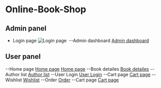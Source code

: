 # Online-Book-Shop
## Admin panel
- Login page
![Login page](https://prntscr.com/waxhoi)
![]()
--Admin dashboard
[Admin dashboard](https://prntscr.com/waxj9k)
## User panel
--Home page
[Home page](https://prntscr.com/waxk7u)
[Home page](https://prntscr.com/waxldw)
--Book detailes
[Book detailes](https://prntscr.com/waxoah)
--Author list
[Author list](https://prntscr.com/waxmne)
--User Login
[User Login](https://prntscr.com/waxnaj)
--Cart page
[Cart page](https://prntscr.com/waxp4q)
--Wishlist
[Wishlist](https://prntscr.com/waxpoa)
--Order
[Order](https://prntscr.com/waxqje)
--Cart page
[Cart page](https://prntscr.com/waxp4q)
